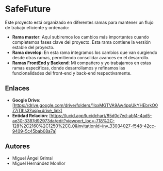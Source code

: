 # SafeFuture

Este proyecto está organizado en diferentes ramas para mantener un flujo de trabajo eficiente y ordenado:

- **Rama master**: Aquí subiremos los cambios más importantes cuando completemos fases clave del proyecto. Esta rama contiene la versión estable del proyecto.
- **Rama develop**: En esta rama integramos los cambios que van surgiendo desde otras ramas, permitiendo consolidar avances en el desarrollo.
- **Ramas FrontEnd y Backend**: Mi compañero y yo trabajamos en estas ramas específicas, donde desarrollamos y refinamos las funcionalidades del front-end y back-end respectivamente.

## Enlaces

- **Google Drive**: [https://drive.google.com/drive/folders/1loxMGTVA9Aw4ppUkYHEbrkO077jTlhs3?usp=drive_link]
- **Entidad Relación**: [https://lucid.app/lucidchart/85d0c7ed-abf4-4ad5-ae30-3397d92973da/edit?viewport_loc=-718%2C-128%2C2160%2C1250%2C0_0&invitationId=inv_33034027-f548-42cc-9409-5c45bab08a7a]

## Autores

- Miguel Ángel Grimal
- Miguel Hernández Monllor
